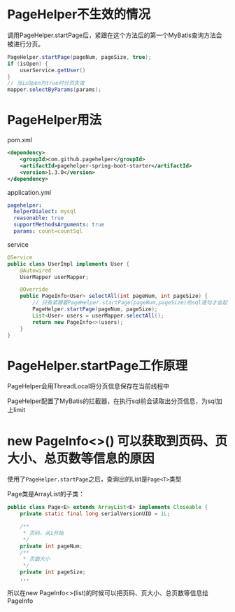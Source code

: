 # PageHelper不生效的情况

调用PageHelper.startPage后，紧跟在这个方法后的第一个MyBatis查询方法会被进行分页。

```java
PageHelper.startPage(pageNum, pageSize, true);
if (isOpen) {
    userService.getUser()
}
// 当isOpen为true时分页失效
mapper.selectByParams(params);
```

# PageHelper用法

pom.xml
```xml
<dependency>
    <groupId>com.github.pagehelper</groupId>
    <artifactId>pagehelper-spring-boot-starter</artifactId>
    <version>1.3.0</version>
</dependency>
```

application.yml
```yaml
pagehelper:
  helperDialect: mysql
  reasonable: true
  supportMethodsArguments: true
  params: count=countSql
```

service
```java
@Service
public class UserImpl implements User {
    @Autowired
    UserMapper userMapper;

    @Override
    public PageInfo<User> selectAll(int pageNum, int pageSize) {
        // 只有紧跟着PageHelper.startPage(pageNum,pageSize)的sql语句才会起作用
        PageHelper.startPage(pageNum, pageSize);
        List<User> users = userMapper.selectAll();
        return new PageInfo<>(users);
    }
}
```

# PageHelper.startPage工作原理

PageHelper会用ThreadLocal将分页信息保存在当前线程中

PageHelper配置了MyBatis的拦截器，在执行sql前会读取出分页信息，为sql加上limit

# new PageInfo<>() 可以获取到页码、页大小、总页数等信息的原因

使用了`PageHelper.startPage`之后，查询出的List是`Page<T>`类型

Page类是ArrayList的子类：
```java
public class Page<E> extends ArrayList<E> implements Closeable {
    private static final long serialVersionUID = 1L;

    /**
     * 页码，从1开始
     */
    private int pageNum;
    /**
     * 页面大小
     */
    private int pageSize;
    ...
```

所以在new PageInfo<>(list)的时候可以把页码、页大小、总页数等信息给PageInfo

